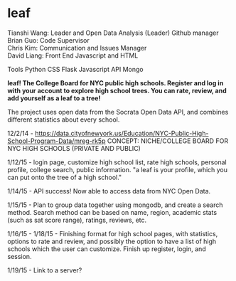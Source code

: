 # leaf

Tianshi Wang: Leader and Open Data Analysis (Leader) Github manager<br>
Brian Guo: Code Supervisor<br>
Chris Kim: Communication and Issues Manager<br>
David Liang: Front End Javascript and HTML<br>

Tools
Python CSS Flask Javascript API Mongo

<b>leaf! The College Board for NYC public high schools. Register and log in with your account to explore high school trees. You can rate, review, and add yourself as a leaf to a tree! </b>

The project uses open data from the Socrata Open Data API, and combines different statistics about every school.

12/2/14 - https://data.cityofnewyork.us/Education/NYC-Public-High-School-Program-Data/mreg-rk5p
CONCEPT: NICHE/COLLEGE BOARD FOR NYC HIGH SCHOOLS (PRIVATE AND PUBLIC)

1/12/15 - login page, customize high school list, rate high schools, personal profile, college search, public information.
"a leaf is your profile, which you can put onto the tree of a high school."

1/14/15 - API success! Now able to access data from NYC Open Data.

1/15/15 - Plan to group data together using mongodb, and create a search method.
Search method can be based on name, region, academic stats (such as sat score range), ratings, reviews, etc.

1/16/15 - 1/18/15 - Finishing format for high school pages, with statistics, options to rate and review, and possibly the option to have a list of high schools which the user can customize. Finish up register, login, and session.

1/19/15 - Link to a server?
